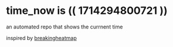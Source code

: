 # time_now is (( 1714294800721 ))

an automated repo that shows the currnent time

inspired by [breakingheatmap](https://github.com/breakingheatmap/breakingheatmap)